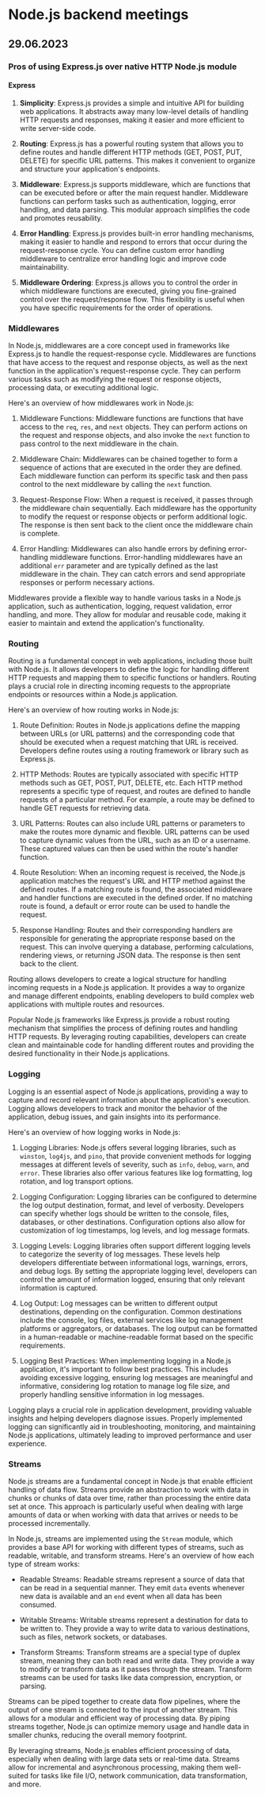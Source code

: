 # Node.js backend meetings

## 29.06.2023
### Pros of using Express.js over native HTTP Node.js module
#### Express
1. **Simplicity**: Express.js provides a simple and intuitive API for building web applications. It abstracts away many low-level details of handling HTTP requests and responses, making it easier and more efficient to write server-side code.


2. **Routing**: Express.js has a powerful routing system that allows you to define routes and handle different HTTP methods (GET, POST, PUT, DELETE) for specific URL patterns. This makes it convenient to organize and structure your application's endpoints.


3. **Middleware**: Express.js supports middleware, which are functions that can be executed before or after the main request handler. Middleware functions can perform tasks such as authentication, logging, error handling, and data parsing. This modular approach simplifies the code and promotes reusability.


4. **Error Handling**: Express.js provides built-in error handling mechanisms, making it easier to handle and respond to errors that occur during the request-response cycle. You can define custom error handling middleware to centralize error handling logic and improve code maintainability.


5. **Middleware Ordering**: Express.js allows you to control the order in which middleware functions are executed, giving you fine-grained control over the request/response flow. This flexibility is useful when you have specific requirements for the order of operations.

### Middlewares
In Node.js, middlewares are a core concept used in frameworks like Express.js to handle the request-response cycle. Middlewares are functions that have access to the request and response objects, as well as the next function in the application's request-response cycle. They can perform various tasks such as modifying the request or response objects, processing data, or executing additional logic.

Here's an overview of how middlewares work in Node.js:

1. Middleware Functions: Middleware functions are functions that have access to the `req`, `res`, and `next` objects. They can perform actions on the request and response objects, and also invoke the `next` function to pass control to the next middleware in the chain.

2. Middleware Chain: Middlewares can be chained together to form a sequence of actions that are executed in the order they are defined. Each middleware function can perform its specific task and then pass control to the next middleware by calling the `next` function.

3. Request-Response Flow: When a request is received, it passes through the middleware chain sequentially. Each middleware has the opportunity to modify the request or response objects or perform additional logic. The response is then sent back to the client once the middleware chain is complete.

4. Error Handling: Middlewares can also handle errors by defining error-handling middleware functions. Error-handling middlewares have an additional `err` parameter and are typically defined as the last middleware in the chain. They can catch errors and send appropriate responses or perform necessary actions.

Middlewares provide a flexible way to handle various tasks in a Node.js application, such as authentication, logging, request validation, error handling, and more. They allow for modular and reusable code, making it easier to maintain and extend the application's functionality.

### Routing
Routing is a fundamental concept in web applications, including those built with Node.js. It allows developers to define the logic for handling different HTTP requests and mapping them to specific functions or handlers. Routing plays a crucial role in directing incoming requests to the appropriate endpoints or resources within a Node.js application.

Here's an overview of how routing works in Node.js:

1. Route Definition: Routes in Node.js applications define the mapping between URLs (or URL patterns) and the corresponding code that should be executed when a request matching that URL is received. Developers define routes using a routing framework or library such as Express.js.

2. HTTP Methods: Routes are typically associated with specific HTTP methods such as GET, POST, PUT, DELETE, etc. Each HTTP method represents a specific type of request, and routes are defined to handle requests of a particular method. For example, a route may be defined to handle GET requests for retrieving data.

3. URL Patterns: Routes can also include URL patterns or parameters to make the routes more dynamic and flexible. URL patterns can be used to capture dynamic values from the URL, such as an ID or a username. These captured values can then be used within the route's handler function.

4. Route Resolution: When an incoming request is received, the Node.js application matches the request's URL and HTTP method against the defined routes. If a matching route is found, the associated middleware and handler functions are executed in the defined order. If no matching route is found, a default or error route can be used to handle the request.

5. Response Handling: Routes and their corresponding handlers are responsible for generating the appropriate response based on the request. This can involve querying a database, performing calculations, rendering views, or returning JSON data. The response is then sent back to the client.

Routing allows developers to create a logical structure for handling incoming requests in a Node.js application. It provides a way to organize and manage different endpoints, enabling developers to build complex web applications with multiple routes and resources.

Popular Node.js frameworks like Express.js provide a robust routing mechanism that simplifies the process of defining routes and handling HTTP requests. By leveraging routing capabilities, developers can create clean and maintainable code for handling different routes and providing the desired functionality in their Node.js applications.


### Logging
Logging is an essential aspect of Node.js applications, providing a way to capture and record relevant information about the application's execution. Logging allows developers to track and monitor the behavior of the application, debug issues, and gain insights into its performance.

Here's an overview of how logging works in Node.js:

1. Logging Libraries: Node.js offers several logging libraries, such as `winston`, `log4js`, and `pino`, that provide convenient methods for logging messages at different levels of severity, such as `info`, `debug`, `warn`, and `error`. These libraries also offer various features like log formatting, log rotation, and log transport options.

2. Logging Configuration: Logging libraries can be configured to determine the log output destination, format, and level of verbosity. Developers can specify whether logs should be written to the console, files, databases, or other destinations. Configuration options also allow for customization of log timestamps, log levels, and log message formats.

3. Logging Levels: Logging libraries often support different logging levels to categorize the severity of log messages. These levels help developers differentiate between informational logs, warnings, errors, and debug logs. By setting the appropriate logging level, developers can control the amount of information logged, ensuring that only relevant information is captured.

4. Log Output: Log messages can be written to different output destinations, depending on the configuration. Common destinations include the console, log files, external services like log management platforms or aggregators, or databases. The log output can be formatted in a human-readable or machine-readable format based on the specific requirements.

5. Logging Best Practices: When implementing logging in a Node.js application, it's important to follow best practices. This includes avoiding excessive logging, ensuring log messages are meaningful and informative, considering log rotation to manage log file size, and properly handling sensitive information in log messages.

Logging plays a crucial role in application development, providing valuable insights and helping developers diagnose issues. Properly implemented logging can significantly aid in troubleshooting, monitoring, and maintaining Node.js applications, ultimately leading to improved performance and user experience.



### Streams
Node.js streams are a fundamental concept in Node.js that enable efficient handling of data flow. Streams provide an abstraction to work with data in chunks or chunks of data over time, rather than processing the entire data set at once. This approach is particularly useful when dealing with large amounts of data or when working with data that arrives or needs to be processed incrementally.

In Node.js, streams are implemented using the `Stream` module, which provides a base API for working with different types of streams, such as readable, writable, and transform streams. Here's an overview of how each type of stream works:

- Readable Streams: Readable streams represent a source of data that can be read in a sequential manner. They emit `data` events whenever new data is available and an `end` event when all data has been consumed.

- Writable Streams: Writable streams represent a destination for data to be written to. They provide a way to write data to various destinations, such as files, network sockets, or databases.

- Transform Streams: Transform streams are a special type of duplex stream, meaning they can both read and write data. They provide a way to modify or transform data as it passes through the stream. Transform streams can be used for tasks like data compression, encryption, or parsing.

Streams can be piped together to create data flow pipelines, where the output of one stream is connected to the input of another stream. This allows for a modular and efficient way of processing data. By piping streams together, Node.js can optimize memory usage and handle data in smaller chunks, reducing the overall memory footprint.

By leveraging streams, Node.js enables efficient processing of data, especially when dealing with large data sets or real-time data. Streams allow for incremental and asynchronous processing, making them well-suited for tasks like file I/O, network communication, data transformation, and more.
